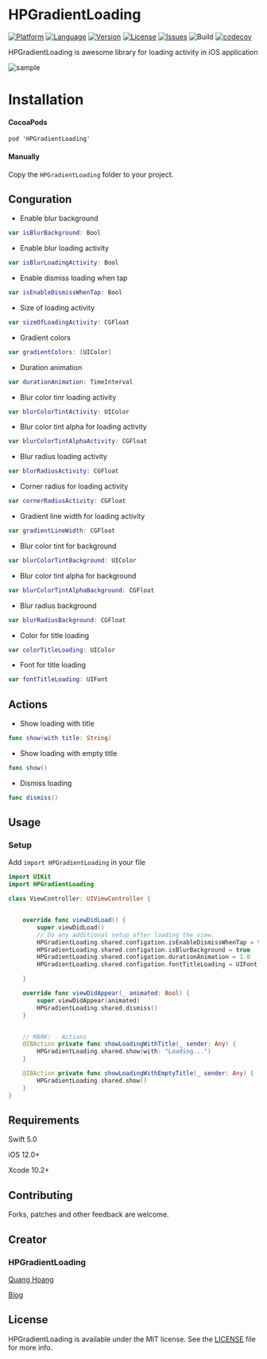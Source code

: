 # HPGradientLoading

[![Platform](http://img.shields.io/badge/platform-iOS-blue.svg?style=flat
)](https://developer.apple.com/iphone/index.action)
[![Language](http://img.shields.io/badge/language-Swift-brightgreen.svg?style=flat
)](https://developer.apple.com/swift)
[![Version](https://img.shields.io/cocoapods/v/HPGradientLoading.svg?style=flat)](https://cocoapods.org/pods/HPGradientLoading)
[![License](http://img.shields.io/badge/license-MIT-lightgrey.svg?style=flat
)](http://mit-license.org)
[![Issues](https://img.shields.io/github/issues/quanghoang0101/HPGradientLoading.svg?style=flat
)](https://github.com/quanghoang0101/HPGradientLoading/issues?state=open)
![Build](https://travis-ci.com/quanghoang0101/HPGradientLoading.svg?branch=master)
[![codecov](https://codecov.io/gh/quanghoang0101/HPGradientLoading/branch/master/graph/badge.svg)](https://codecov.io/gh/quanghoang0101/HPGradientLoading)

HPGradientLoading is awesome library for loading activity in iOS application

![sample](https://media.giphy.com/media/elsbhaHPxQZMQ4sJmg/giphy.gif)

# Installation
#### CocoaPods
```
pod 'HPGradientLoading'
```
#### Manually
Copy the `HPGradientLoading` folder to your project.

## Conguration
* Enable blur background
```Swift
var isBlurBackground: Bool
```
* Enable blur loading activity
```Swift
var isBlurLoadingActivity: Bool
```
* Enable dismiss loading when tap
```Swift
var isEnableDismissWhenTap: Bool
```
* Size of loading activity
```Swift
var sizeOfLoadingActivity: CGFloat
```
* Gradient colors
```Swift
var gradientColors: [UIColor]
```
* Duration animation
```Swift
var durationAnimation: TimeInterval
```
* Blur color tinr loading activity
```Swift
var blurColorTintActivity: UIColor
```
* Blur color tint alpha for loading activity
```Swift
var blurColorTintAlphaActivity: CGFloat
```
* Blur radius loading activity
```Swift
var blurRadiusActivity: CGFloat
```
* Corner radius for loading activity
```Swift
var cornerRadiusActivity: CGFloat
```
* Gradient line width for loading activity
```Swift 
var gradientLineWidth: CGFloat
```
* Blur color tint for background
```Swift
var blurColorTintBackground: UIColor
```
* Blur color tint alpha for background
```Swift
var blurColorTintAlphaBackground: CGFloat
```
* Blur radius background
```Swift
var blurRadiusBackground: CGFloat
```
* Color for title loading
```Swift
var colorTitleLoading: UIColor
```
* Font for title loading
```Swift
var fontTitleLoading: UIFont
```
## Actions
* Show loading with title
```Swift
func show(with title: String)
```
* Show loading with empty title
```Swift
func show()
```
* Dismiss loading
```Swift
func dismiss()
```
## Usage

### Setup
Add `import HPGradientLoading` in your file

```Swift
import UIKit
import HPGradientLoading

class ViewController: UIViewController {


    override func viewDidLoad() {
        super.viewDidLoad()
        // Do any additional setup after loading the view.
        HPGradientLoading.shared.configation.isEnableDismissWhenTap = true
        HPGradientLoading.shared.configation.isBlurBackground = true
        HPGradientLoading.shared.configation.durationAnimation = 1.0
        HPGradientLoading.shared.configation.fontTitleLoading = UIFont.systemFont(ofSize: 20)

    }

    override func viewDidAppear(_ animated: Bool) {
        super.viewDidAppear(animated)
        HPGradientLoading.shared.dismiss()
    }


    // MARK: - Actions
    @IBAction private func showLoadingWithTitle(_ sender: Any) {
        HPGradientLoading.shared.show(with: "Loading...")
    }

    @IBAction private func showLoadingWithEmptyTitle(_ sender: Any) {
        HPGradientLoading.shared.show()
    }
}
```
## Requirements
Swift 5.0

iOS 12.0+

Xcode 10.2+

## Contributing
Forks, patches and other feedback are welcome.

## Creator
### HPGradientLoading
[Quang Hoang](https://github.com/quanghoang0101) 

[Blog](https://medium.com/@phanquanghoang)

## License
HPGradientLoading is available under the MIT license. See the [LICENSE](./LICENSE) file for more info.
